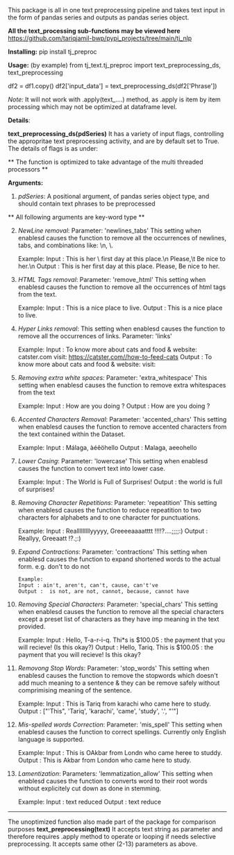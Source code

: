 This package is all in one text preprocessing pipeline and takes text input in the form of pandas series and outputs as pandas series object.

**All the text_processing sub-functions may be viewed here**
https://github.com/tariqjamil-bwp/pypi_projects/tree/main/tj_nlp


**Installing:**
pip install tj_preproc

**Usage:** (by example)
from tj_text.tj_preproc import text_preprocessing_ds, text_preprocessing

df2 = df1.copy()
df2['input_data'] = text_preprocessing_ds(df2['Phrase'])

*Note:* It will not work with .apply(text_....) method, as .apply is item by item processing which may not be optimized at dataframe level.


**Details**:

**text_preprocessing_ds(pdSeries)**
It has a variety of input flags, controlling the appropritae text preprocessing activity, and are by default set to True.
The details of flags is as under:

** The function is optimized to take advantage of the multi threaded processors **

**Arguments:**
1. *pdSeries*: A positional argument, of pandas series object type, and should contain text phrases to be preprocessed

    
** All following arguments are key-word type ** 

 2. *NewLine removal*:
    Parameter: 'newlines_tabs'
    This setting when enablesd causes the function to remove all the occurrences of newlines, tabs, and combinations like: \\n, \\.
    
    Example:
    Input : This is her \\ first day at this place.\n Please,\t Be nice to her.\\n
    Output : This is her first day at this place. Please, Be nice to her. 
    

3. *HTML Tags removal*:
    Parameter: 'remove_html'
    This setting when enablesd causes the function to remove all the occurrences of html tags from the text.
    
    Example:
    Input : This is a nice place to live. 
    Output : This is a nice place to live.  
    

4. *Hyper Links removal*:
    This setting when enablesd causes the function to remove all the occurrences of links.
    Parameter: 'links'

    Example:
    Input : To know more about cats and food & website: catster.com  visit: https://catster.com//how-to-feed-cats
    Output : To know more about cats and food & website: visit:     
    

5. *Removing extra white spaces:*
    Parameter: 'extra_whitespace' 
    This setting when enablesd causes the function to remove extra whitespaces from the text
        
    Example:
    Input : How   are   you   doing   ?
    Output : How are you doing ?     

    
6. *Accented Characters Removal*:
    Parameter: 'accented_chars' 
    This setting when enablesd causes the function to remove accented characters from the text contained within the Dataset.
               
    Example:
    Input : Málaga, àéêöhello
    Output : Malaga, aeeohello    


7. *Lower Casing*:
    Parameter: 'lowercase'
    This setting when enablesd causes the function to convert text into lower case.
             
    Example:
    Input : The World is Full of Surprises!
    Output : the world is full of surprises!
    

8. *Removing Character Repetitions*:
    Parameter: 'repeatition'
    This setting when enablesd causes the function to reduce repeatition to two characters for alphabets and to one character for punctuations.
            
    Example:
    Input : Realllllllllyyyyy,        Greeeeaaaatttt   !!!!?....;;;;:)
    Output : Reallyy, Greeaatt !?.;:)
    
    
9. *Expand Contractions*:
    Parameter: 'contractions'
    This setting when enablesd causes the function to expand shortened words to the actual form.
       e.g. don't to do not
    
       Example: 
       Input : ain't, aren't, can't, cause, can't've
       Output :  is not, are not, cannot, because, cannot have 


10. *Removing Special Characters*:
    Parameter: 'special_chars'
    This setting when enablesd causes the function to remove all the special characters except a preset list of characters as they have imp meaning in  the text provided.
       
    Example: 
    Input : Hello, T-a-r-i-q. Thi*s is $100.05 : the payment that you will recieve! (Is this okay?) 
    Output :  Hello, Tariq. This is $100.05 : the payment that you will recieve! Is this okay?
       

11. *Removong Stop Words*:
    Parameter: 'stop_words'
    This setting when enablesd causes the function to remove the stopwords which doesn't add much meaning to a sentence 
    & they can be remove safely without comprimising meaning of the sentence.
            
    Example: 
    Input : This is Tariq from karachi who came here to study.
    Output : ["'This", 'Tariq', 'karachi', 'came', 'study', '.', "'"] 


12. *Mis-spelled words Correction*:
    Parameter: 'mis_spell'
    This setting when enablesd causes the function to correct spellings. Currently only English language is supported.
 
    Example: 
    Input : This is OAkbar from Londn who came heree to studdy.
    Output : This is Akbar from London who came here to study.
      

13. *Lamentization*:
    Parameters: 'lemmatization_allow'
    This setting when enablesd causes the function to converts word to their root words without explicitely cut down as done in stemming.
            
    Example: 
    Input : text reduced 
    Output :  text reduce


--------------------------------------------------------------------------------------------------------------------------------------------------
The unoptimized function also made part of the package for comparison purposes **text_preprocessing(text)**
It accepts text string as parameter and therefore requires .apply method to operate or looping if needs selective preprocessing.
It accepts same other (2-13) parameters as above.
